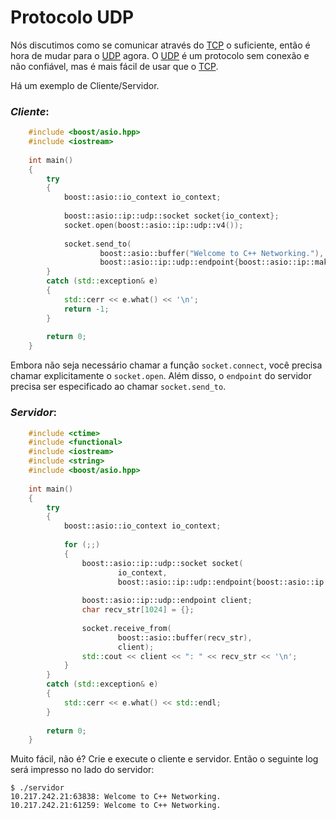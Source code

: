 # Protocolo UDP

Nós discutimos como se comunicar através do [TCP](https://pt.wikipedia.org/wiki/Transmission_Control_Protocol) o suficiente, então é hora de mudar para o [UDP](https://pt.wikipedia.org/wiki/User_Datagram_Protocol) agora. O [UDP](https://pt.wikipedia.org/wiki/User_Datagram_Protocol) é um protocolo sem conexão e não confiável, mas é mais fácil de usar que o [TCP](https://pt.wikipedia.org/wiki/Transmission_Control_Protocol).

Há um exemplo de Cliente/Servidor. 

### *Cliente*:

```cpp
	#include <boost/asio.hpp>
	#include <iostream>
	
	int main()
	{
	    try
	    {
	        boost::asio::io_context io_context;
	
	        boost::asio::ip::udp::socket socket{io_context};
	        socket.open(boost::asio::ip::udp::v4());
	
	        socket.send_to(
	                boost::asio::buffer("Welcome to C++ Networking."),
	                boost::asio::ip::udp::endpoint{boost::asio::ip::make_address("192.168.35.145"), 3303});
	    }
	    catch (std::exception& e)
	    {
	        std::cerr << e.what() << '\n';
	        return -1;
	    }
	
	    return 0;
	}
```

Embora não seja necessário chamar a função `socket.connect`, você precisa chamar explicitamente o `socket.open`. Além disso, o `endpoint` do servidor precisa ser especificado ao chamar `socket.send_to`.

### *Servidor*:

```cpp
	#include <ctime>
	#include <functional>
	#include <iostream>
	#include <string>
	#include <boost/asio.hpp>
	
	int main()
	{
	    try
	    {
	        boost::asio::io_context io_context;
	
	        for (;;)
	        {
	            boost::asio::ip::udp::socket socket(
	                    io_context,
	                    boost::asio::ip::udp::endpoint{boost::asio::ip::udp::v4(), 3303});
	
	            boost::asio::ip::udp::endpoint client;
	            char recv_str[1024] = {};
	
	            socket.receive_from(
	                    boost::asio::buffer(recv_str),
	                    client);
	            std::cout << client << ": " << recv_str << '\n';
	        }
	    }
	    catch (std::exception& e)
	    {
	        std::cerr << e.what() << std::endl;
	    }
	
	    return 0;
	}
```
Muito fácil, não é? Crie e execute o cliente e servidor. Então o seguinte log será impresso no lado do servidor:

	$ ./servidor
	10.217.242.21:63838: Welcome to C++ Networking.
	10.217.242.21:61259: Welcome to C++ Networking.
